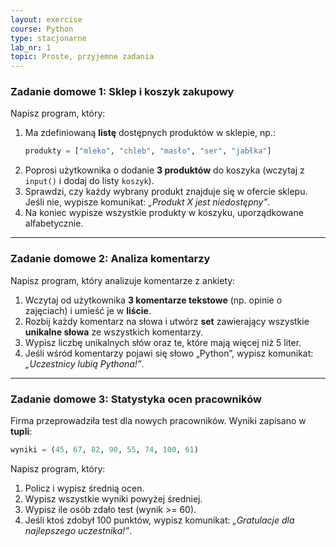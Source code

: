 ```yaml
---
layout: exercise
course: Python
type: stacjonarne
lab_nr: 1
topic: Proste, przyjemne zadania
---
```

### Zadanie domowe 1: Sklep i koszyk zakupowy
Napisz program, który:  
1. Ma zdefiniowaną **listę** dostępnych produktów w sklepie, np.:  
   ```python
   produkty = ["mleko", "chleb", "masło", "ser", "jabłka"]
   ```  
2. Poprosi użytkownika o dodanie **3 produktów** do koszyka (wczytaj z `input()` i dodaj do listy `koszyk`).  
3. Sprawdzi, czy każdy wybrany produkt znajduje się w ofercie sklepu. Jeśli nie, wypisze komunikat: *„Produkt X jest niedostępny”*.  
4. Na koniec wypisze wszystkie produkty w koszyku, uporządkowane alfabetycznie.

---

### Zadanie domowe 2: Analiza komentarzy
Napisz program, który analizuje komentarze z ankiety:  
1. Wczytaj od użytkownika **3 komentarze tekstowe** (np. opinie o zajęciach) i umieść je w **liście**.  
2. Rozbij każdy komentarz na słowa i utwórz **set** zawierający wszystkie **unikalne słowa** ze wszystkich komentarzy.  
3. Wypisz liczbę unikalnych słów oraz te, które mają więcej niż 5 liter.  
4. Jeśli wśród komentarzy pojawi się słowo „Python”, wypisz komunikat: *„Uczestnicy lubią Pythona!”*.

---

### Zadanie domowe 3: Statystyka ocen pracowników
Firma przeprowadziła test dla nowych pracowników. Wyniki zapisano w **tupli**:  
```python
wyniki = (45, 67, 82, 90, 55, 74, 100, 61)
```  
Napisz program, który:  
1. Policz i wypisz średnią ocen.  
2. Wypisz wszystkie wyniki powyżej średniej.  
3. Wypisz ile osób zdało test (wynik >= 60).  
4. Jeśli ktoś zdobył 100 punktów, wypisz komunikat: *„Gratulacje dla najlepszego uczestnika!”*.
